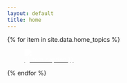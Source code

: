 ```yaml
---
layout: default
title: home
---
```


<div style="position:relative;">
{% for item in site.data.home_topics %}
<a href="#" onclick="changeTreeNode('{{ item.link }}', this); return false;" id="link_atnode0" class="topiclinkHOME">
<figure class="topic_fig">
<img class="topic_img" src="{{ item.image }}" style="-webkit-filter:brightness(0) invert(1);filter:brightness(0) invert(1);" />
<figcaption style="color:white;">{{ item.caption }}</figcaption>
</figure>
</a>
{% endfor %}
</div>
